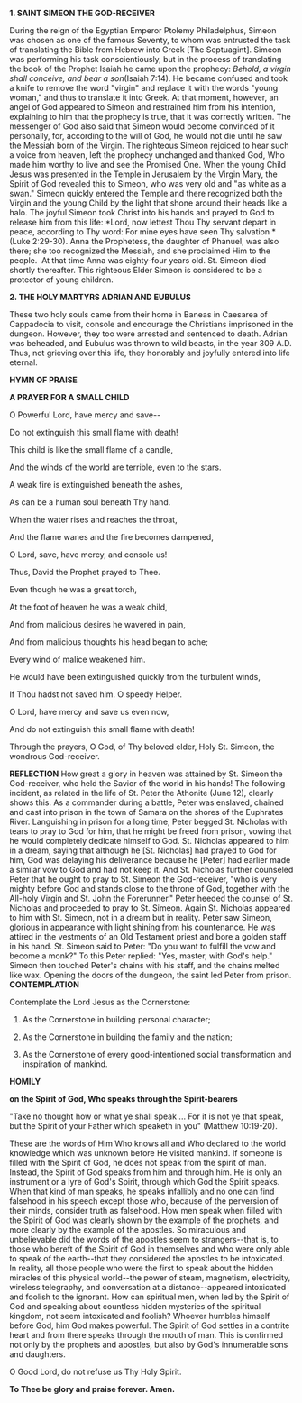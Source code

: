 
**1. SAINT SIMEON THE GOD-RECEIVER**

During the reign of the Egyptian Emperor Ptolemy Philadelphus, Simeon was chosen as one of the famous Seventy, to whom was entrusted the task of translating the Bible from Hebrew into Greek [The Septuagint]. Simeon was performing his task conscientiously, but in the process of translating the book of the Prophet Isaiah he came upon the prophecy: *Behold, a virgin shall conceive, and bear a son*(Isaiah 7:14). He became confused and took a knife to remove the word "virgin" and replace it with the words "young woman," and thus to translate it into Greek. At that moment, however, an angel of God appeared to Simeon and restrained him from his intention, explaining to him that the prophecy is true, that it was correctly written. The messenger of God also said that Simeon would become convinced of it personally, for, according to the will of God, he would not die until he saw the Messiah born of the Virgin. The righteous Simeon rejoiced to hear such a voice from heaven, left the prophecy unchanged and thanked God, Who made him worthy to live and see the Promised One. When the young Child Jesus was presented in the Temple in Jerusalem by the Virgin Mary, the Spirit of God revealed this to Simeon, who was very old and "as white as a swan." Simeon quickly entered the Temple and there recognized both the Virgin and the young Child by the light that shone around their heads like a halo. The joyful Simeon took Christ into his hands and prayed to God to release him from this life: *Lord, now lettest Thou Thy servant depart in peace, according to Thy word: For mine eyes have seen Thy salvation *(Luke 2:29-30). Anna the Prophetess, the daughter of Phanuel, was also there; she too recognized the Messiah, and she proclaimed Him to the people.  At that time Anna was eighty-four years old. St. Simeon died shortly thereafter. This righteous Elder Simeon is considered to be a protector of young children.

**2. THE HOLY MARTYRS ADRIAN AND EUBULUS**

These two holy souls came from their home in Baneas in Caesarea of Cappadocia to visit, console and encourage the Christians imprisoned in the dungeon. However, they too were arrested and sentenced to death. Adrian was beheaded, and Eubulus was thrown to wild beasts, in the year 309 A.D. Thus, not grieving over this life, they honorably and joyfully entered into life eternal.



**HYMN OF PRAISE**

**A PRAYER FOR A SMALL CHILD**

O Powerful Lord, have mercy and save--

Do not extinguish this small flame with death!

This child is like the small flame of a candle,

And the winds of the world are terrible, even to the stars.

A weak fire is extinguished beneath the ashes,

As can be a human soul beneath Thy hand.

When the water rises and reaches the throat,

And the flame wanes and the fire becomes dampened,

O Lord, save, have mercy, and console us!

Thus, David the Prophet prayed to Thee.

Even though he was a great torch,

At the foot of heaven he was a weak child,

And from malicious desires he wavered in pain,

And from malicious thoughts his head began to ache;

Every wind of malice weakened him.

He would have been extinguished quickly from the turbulent winds,

If Thou hadst not saved him. O speedy Helper.

O Lord, have mercy and save us even now,

And do not extinguish this small flame with death!

Through the prayers, O God, of Thy beloved elder,
Holy St. Simeon, the wondrous God-receiver.

**REFLECTION**
How great a glory in heaven was attained by St. Simeon the God-receiver, who held the Savior of the world in his hands! The following incident, as related in the life of St. Peter the Athonite (June 12), clearly shows this. As a commander during a battle, Peter was enslaved, chained and cast into prison in the town of Samara on the shores of the Euphrates River. Languishing in prison for a long time, Peter begged St. Nicholas with tears to pray to God for him, that he might be freed from prison, vowing that he would completely dedicate himself to God. St. Nicholas appeared to him in a dream, saying that although he [St. Nicholas] had prayed to God for him, God was delaying his deliverance because he [Peter] had earlier made a similar vow to God and had not keep it. And St. Nicholas further counseled Peter that he ought to pray to St. Simeon the God-receiver, "who is very mighty before God and stands close to the throne of God, together with the All-holy Virgin and St. John the Forerunner." Peter heeded the counsel of St. Nicholas and proceeded to pray to St. Simeon. Again St. Nicholas appeared to him with St. Simeon, not in a dream but in reality. Peter saw Simeon, glorious in appearance with light shining from his countenance. He was attired in the vestments of an Old Testament priest and bore a golden staff in his hand. St. Simeon said to Peter: "Do you want to fulfill the vow and become a monk?" To this Peter replied: "Yes, master, with God's help." Simeon then touched Peter's chains with his staff, and the chains melted like wax. Opening the doors of the dungeon, the saint led Peter from prison.
**CONTEMPLATION**

Contemplate the Lord Jesus as the Cornerstone:

1.  As the Cornerstone in building personal character;

1.  As the Cornerstone in building the family and the nation;

1.  As the Cornerstone of every good-intentioned social transformation and inspiration of mankind.



**HOMILY**

**on the Spirit of God, Who speaks through the Spirit-bearers**

"Take no thought how or what ye shall speak ... For it is not ye that speak, but the Spirit of your Father which speaketh in you" (Matthew 10:19-20).

These are the words of Him Who knows all and Who declared to the world knowledge which was unknown before He visited mankind. If someone is filled with the Spirit of God, he does not speak from the spirit of man. Instead, the Spirit of God speaks from him and through him. He is only an instrument or a lyre of God's Spirit, through which God the Spirit speaks. When that kind of man speaks, he speaks infallibly and no one can find falsehood in his speech except those who, because of the perversion of their minds, consider truth as falsehood. How men speak when filled with the Spirit of God was clearly shown by the example of the prophets, and more clearly by the example of the apostles. So miraculous and unbelievable did the words of the apostles seem to strangers--that is, to those who bereft of the Spirit of God in themselves and who were only able to speak of the earth--that they considered the apostles to be intoxicated. In reality, all those people who were the first to speak about the hidden miracles of this physical world--the power of steam, magnetism, electricity, wireless telegraphy, and conversation at a distance--appeared intoxicated and foolish to the ignorant. How can spiritual men, when led by the Spirit of God and speaking about countless hidden mysteries of the spiritual kingdom, not seem intoxicated and foolish? Whoever humbles himself before God, him God makes powerful. The Spirit of God settles in a contrite heart and from there speaks through the mouth of man. This is confirmed not only by the prophets and apostles, but also by God's innumerable sons and daughters.

O Good Lord, do not refuse us Thy Holy Spirit.

**To Thee be glory and praise forever. Amen.**
